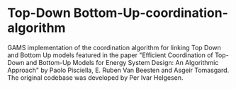 # Top-Down Bottom-Up-coordination-algorithm
GAMS implementation of the coordination algorithm for linking Top Down and Bottom Up models featured in the paper "Efficient Coordination of Top-Down and Bottom-Up Models for Energy System Design: An Algorithmic Approach" by Paolo Pisciella, E. Ruben Van Beesten and Asgeir Tomasgard. The original codebase was developed by Per Ivar Helgesen.
